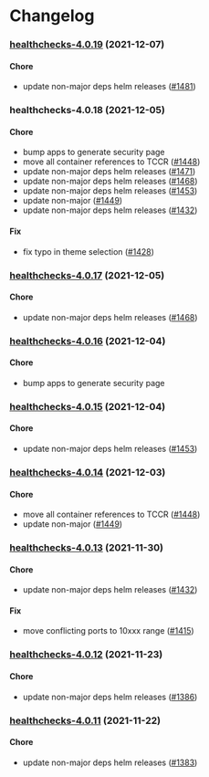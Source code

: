 # Changelog<br>


<a name="healthchecks-4.0.19"></a>
### [healthchecks-4.0.19](https://github.com/truecharts/apps/compare/healthchecks-4.0.18...healthchecks-4.0.19) (2021-12-07)

#### Chore

* update non-major deps helm releases ([#1481](https://github.com/truecharts/apps/issues/1481))



<a name="healthchecks-4.0.18"></a>
### healthchecks-4.0.18 (2021-12-05)

#### Chore

* bump apps to generate security page
* move all container references to TCCR ([#1448](https://github.com/truecharts/apps/issues/1448))
* update non-major deps helm releases ([#1471](https://github.com/truecharts/apps/issues/1471))
* update non-major deps helm releases ([#1468](https://github.com/truecharts/apps/issues/1468))
* update non-major deps helm releases ([#1453](https://github.com/truecharts/apps/issues/1453))
* update non-major ([#1449](https://github.com/truecharts/apps/issues/1449))
* update non-major deps helm releases ([#1432](https://github.com/truecharts/apps/issues/1432))

#### Fix

* fix typo in theme selection ([#1428](https://github.com/truecharts/apps/issues/1428))



<a name="healthchecks-4.0.17"></a>
### [healthchecks-4.0.17](https://github.com/truecharts/apps/compare/healthchecks-4.0.16...healthchecks-4.0.17) (2021-12-05)

#### Chore

* update non-major deps helm releases ([#1468](https://github.com/truecharts/apps/issues/1468))



<a name="healthchecks-4.0.16"></a>
### [healthchecks-4.0.16](https://github.com/truecharts/apps/compare/healthchecks-4.0.15...healthchecks-4.0.16) (2021-12-04)

#### Chore

* bump apps to generate security page



<a name="healthchecks-4.0.15"></a>
### [healthchecks-4.0.15](https://github.com/truecharts/apps/compare/healthchecks-4.0.14...healthchecks-4.0.15) (2021-12-04)

#### Chore

* update non-major deps helm releases ([#1453](https://github.com/truecharts/apps/issues/1453))



<a name="healthchecks-4.0.14"></a>
### [healthchecks-4.0.14](https://github.com/truecharts/apps/compare/healthchecks-4.0.13...healthchecks-4.0.14) (2021-12-03)

#### Chore

* move all container references to TCCR ([#1448](https://github.com/truecharts/apps/issues/1448))
* update non-major ([#1449](https://github.com/truecharts/apps/issues/1449))



<a name="healthchecks-4.0.13"></a>
### [healthchecks-4.0.13](https://github.com/truecharts/apps/compare/healthchecks-4.0.12...healthchecks-4.0.13) (2021-11-30)

#### Chore

* update non-major deps helm releases ([#1432](https://github.com/truecharts/apps/issues/1432))

#### Fix

* move conflicting ports to 10xxx range ([#1415](https://github.com/truecharts/apps/issues/1415))



<a name="healthchecks-4.0.12"></a>
### [healthchecks-4.0.12](https://github.com/truecharts/apps/compare/healthchecks-4.0.11...healthchecks-4.0.12) (2021-11-23)

#### Chore

* update non-major deps helm releases ([#1386](https://github.com/truecharts/apps/issues/1386))



<a name="healthchecks-4.0.11"></a>
### [healthchecks-4.0.11](https://github.com/truecharts/apps/compare/healthchecks-4.0.10...healthchecks-4.0.11) (2021-11-22)

#### Chore

* update non-major deps helm releases ([#1383](https://github.com/truecharts/apps/issues/1383))



